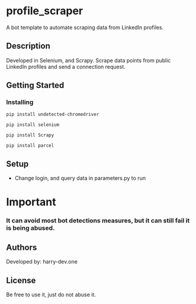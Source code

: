 # profile_scraper

A bot template to automate scraping data from LinkedIn profiles. 

## Description

Developed in Selenium, and Scrapy. Scrape data points from public LinkedIn profiles and send a connection request.

## Getting Started

### Installing

```
pip install undetected-chromedriver
```
```
pip install selenium
```
```
pip install Scrapy
```
```
pip install parcel
```
## Setup
* Change login, and query data in parameters.py to run 

# Important 
### It can avoid most bot detections measures, but it can still fail it is being abused. 


## Authors

Developed by: harry-dev.one


## License

Be free to use it, just do not abuse it.

